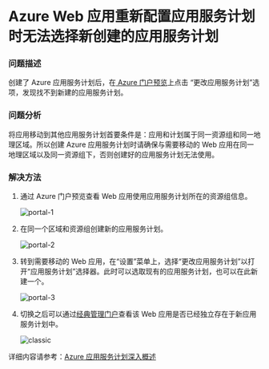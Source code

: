 <properties
                pageTitle="Azure Web 应用重新配置应用服务计划时无法选择新创建的应用服务计划"
                description="Azure 应用服务计划由于不在同一区域或同一资源组，出现 Web 应用无法选择新创建的应用服务计划"
                services="web-apps"
                documentationCenter=""
                authors=""
                manager=""
                editor=""
                tags="Web Apps,App Service Plan,Resource group"/>

<tags
                ms.service="web-apps-aog"
                ms.date="12/23/2016"
                wacn.date="12/23/2016"/>

# Azure Web 应用重新配置应用服务计划时无法选择新创建的应用服务计划

### 问题描述

创建了 Azure 应用服务计划后，在[ Azure 门户预览](https://portal.azure.cn)上点击 “更改应用服务计划”选项，发现找不到新建的应用服务计划。

### 问题分析

将应用移动到其他应用服务计划首要条件是：应用和计划属于同一资源组和同一地理区域。所以创建 Azure 应用服务计划时请确保与需要移动的 Web 应用在同一地理区域以及同一资源组下，否则创建好的应用服务计划无法使用。

### 解决方法

1.	通过 Azure 门户预览查看 Web 应用使用应用服务计划所在的资源组信息。

	![portal-1](./media/aog-web-apps-qa-portal-change-app-service-plans/portal-1.jpg)

2.	在同一个区域和资源组创建新的应用服务计划。

	![portal-2](./media/aog-web-apps-qa-portal-change-app-service-plans/portal-2.jpg)

3.	转到需要移动的 Web 应用，在“设置”菜单上，选择“更改应用服务计划”以打开“应用服务计划”选择器。此时可以选取现有的应用服务计划，也可以在此新建一个。

	![portal-3](./media/aog-web-apps-qa-portal-change-app-service-plans/portal-3.jpg)

4.	切换之后可以通过[经典管理门户](https://manage.windowsazure.cn)查看该 Web 应用是否已经独立存在于新应用服务计划中。

	![classic](./media/aog-web-apps-qa-portal-change-app-service-plans/classic.jpg)

详细内容请参考：[Azure 应用服务计划深入概述](/documentation/articles/azure-web-sites-web-hosting-plans-in-depth-overview/)
